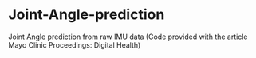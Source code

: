 # Joint-Angle-prediction
Joint Angle prediction from raw IMU data (Code provided with the article Mayo Clinic Proceedings: Digital Health)
